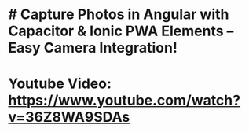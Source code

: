 # # Capture Photos in Angular with Capacitor & Ionic PWA Elements – Easy Camera Integration!
# Youtube Video: https://www.youtube.com/watch?v=36Z8WA9SDAs
